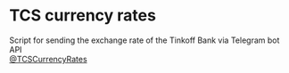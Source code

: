 # TCS currency rates
Script for sending the exchange rate of the Tinkoff Bank via Telegram bot API
<br>
[@TCSCurrencyRates](https://t.me/TCSCurrencyRates)
